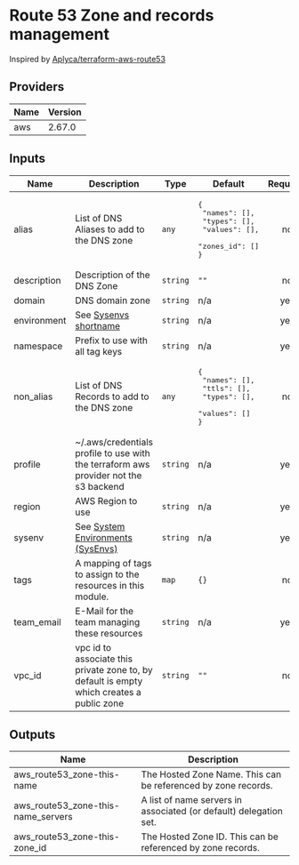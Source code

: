 # Route 53 Zone and records management

Inspired by [Aplyca/terraform-aws-route53](https://github.com/Aplyca/terraform-aws-route53)

<!-- BEGINNING OF PRE-COMMIT-TERRAFORM DOCS HOOK -->
## Providers

| Name | Version |
|------|---------|
| aws | 2.67.0 |

## Inputs

| Name | Description | Type | Default | Required |
|------|-------------|------|---------|:-----:|
| alias | List of DNS Aliases to add to the DNS zone | `any` | <pre>{<br>  "names": [],<br>  "types": [],<br>  "values": [],<br>  "zones_id": []<br>}</pre> | no |
| description | Description of the DNS Zone | `string` | `""` | no |
| domain | DNS domain zone | `string` | n/a | yes |
| environment | See [Sysenvs shortname](https://github.com/nxtlytics/ivy-documentation/blob/master/howto/Architecture/Specifications_and_Definitions/System_Environments_SysEnvs.md#short-name-aka-dcvpc-name) | `string` | n/a | yes |
| namespace | Prefix to use with all tag keys | `string` | n/a | yes |
| non\_alias | List of DNS Records to add to the DNS zone | `any` | <pre>{<br>  "names": [],<br>  "ttls": [],<br>  "types": [],<br>  "values": []<br>}</pre> | no |
| profile | ~/.aws/credentials profile to use with the terraform aws provider not the s3 backend | `string` | n/a | yes |
| region | AWS Region to use | `string` | n/a | yes |
| sysenv | See [System Environments (SysEnvs)](https://github.com/nxtlytics/ivy-documentation/blob/master/howto/Architecture/Specifications_and_Definitions/System_Environments_SysEnvs.md) | `string` | n/a | yes |
| tags | A mapping of tags to assign to the resources in this module. | `map` | `{}` | no |
| team\_email | E-Mail for the team managing these resources | `string` | n/a | yes |
| vpc\_id | vpc id to associate this private zone to, by default is empty which creates a public zone | `string` | `""` | no |

## Outputs

| Name | Description |
|------|-------------|
| aws\_route53\_zone-this-name | The Hosted Zone Name. This can be referenced by zone records. |
| aws\_route53\_zone-this-name\_servers | A list of name servers in associated (or default) delegation set. |
| aws\_route53\_zone-this-zone\_id | The Hosted Zone ID. This can be referenced by zone records. |

<!-- END OF PRE-COMMIT-TERRAFORM DOCS HOOK -->

